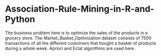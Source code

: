 # Association-Rule-Mining-in-R-and-Python
The business problem here is to optimize the sales of the products in a grocery store. The Market_Basket_Optimization dataset consists of 7500 transactions of all the different customers that bought a basket of products during a whole week. Apriori and Eclat algorithms are used here.
